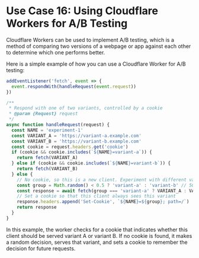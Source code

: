 # Use Case 16: Using Cloudflare Workers for A/B Testing

Cloudflare Workers can be used to implement A/B testing, which is a method of comparing two versions of a webpage or app against each other to determine which one performs better.

Here is a simple example of how you can use a Cloudflare Worker for A/B testing:

```javascript
addEventListener('fetch', event => {
  event.respondWith(handleRequest(event.request))
})

/**
 * Respond with one of two variants, controlled by a cookie
 * @param {Request} request
 */
async function handleRequest(request) {
  const NAME = 'experiment-1'
  const VARIANT_A = 'https://variant-a.example.com'
  const VARIANT_B = 'https://variant-b.example.com'
  const cookie = request.headers.get('cookie')
  if (cookie && cookie.includes(`${NAME}=variant-a`)) {
    return fetch(VARIANT_A)
  } else if (cookie && cookie.includes(`${NAME}=variant-b`)) {
    return fetch(VARIANT_B)
  } else {
    // No cookie, so this is a new client. Experiment with different variants.
    const group = Math.random() < 0.5 ? 'variant-a' : 'variant-b' // 50/50 split
    const response = await fetch(group === 'variant-a' ? VARIANT_A : VARIANT_B)
    // Set a cookie so that this client always sees this variant
    response.headers.append('Set-Cookie', `${NAME}=${group}; path=/`)
    return response
  }
}
```

In this example, the worker checks for a cookie that indicates whether this client should be served variant A or variant B. If no cookie is found, it makes a random decision, serves that variant, and sets a cookie to remember the decision for future requests.